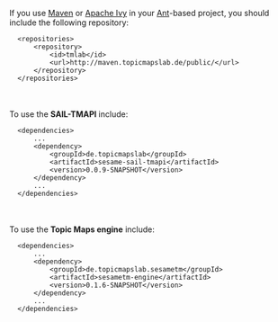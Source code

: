 If you use [Maven](http://maven.apache.org/) or  [Apache Ivy](http://ant.apache.org/ivy/) in your [Ant](http://ant.apache.org/)-based project, you should include the following repository:

```
  <repositories>
      <repository>
          <id>tmlab</id>
          <url>http://maven.topicmapslab.de/public/</url>
      </repository>
  </repositories>

```

<br /><br />
To use the **SAIL-TMAPI** include:

```
  <dependencies>
      ...
      <dependency>
          <groupId>de.topicmapslab</groupId>
          <artifactId>sesame-sail-tmapi</artifactId>
          <version>0.0.9-SNAPSHOT</version>
      </dependency>
      ...
  </dependencies>
```


<br /><br />
To use the **Topic Maps engine** include:

```
  <dependencies>
      ...
      <dependency>
          <groupId>de.topicmapslab.sesametm</groupId>
          <artifactId>sesametm-engine</artifactId>
          <version>0.1.6-SNAPSHOT</version>
      </dependency>
      ...
  </dependencies>
```